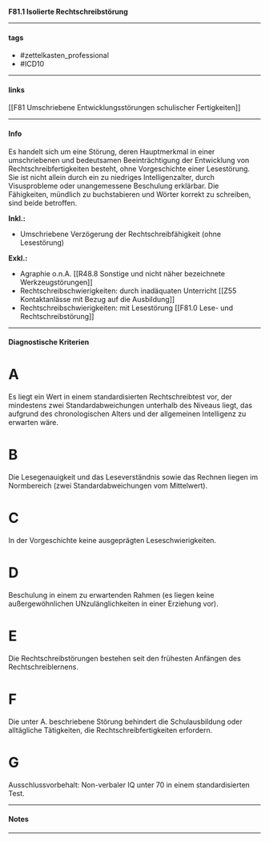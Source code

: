 __F81.1 Isolierte Rechtschreibstörung__

___________________________________________
#### tags

- #zettelkasten_professional
- #ICD10 
___________________________________________
#### links

[[F81 Umschriebene Entwicklungsstörungen schulischer Fertigkeiten]]

___________________________________________
#### Info
  
Es handelt sich um eine Störung, deren Hauptmerkmal in einer umschriebenen und bedeutsamen Beeinträchtigung der Entwicklung von Rechtschreibfertigkeiten besteht, ohne Vorgeschichte einer Lesestörung. Sie ist nicht allein durch ein zu niedriges Intelligenzalter, durch Visusprobleme oder unangemessene Beschulung erklärbar. Die Fähigkeiten, mündlich zu buchstabieren und Wörter korrekt zu schreiben, sind beide betroffen.

**Inkl.:**
- Umschriebene Verzögerung der Rechtschreibfähigkeit (ohne Lesestörung)

**Exkl.:**
- Agraphie o.n.A. [[R48.8 Sonstige und nicht näher bezeichnete Werkzeugstörungen]] 
- Rechtschreibschwierigkeiten: durch inadäquaten Unterricht [[Z55 Kontaktanlässe mit Bezug auf die Ausbildung]]  
- Rechtschreibschwierigkeiten: mit Lesestörung [[F81.0 Lese- und Rechtschreibstörung]]
___________________________________________
#### Diagnostische Kriterien
# A 
Es liegt ein Wert in einem standardisierten Rechtschreibtest vor, der mindestens zwei Standardabweichungen unterhalb des Niveaus liegt, das aufgrund des chronologischen Alters und der allgemeinen Intelligenz zu erwarten wäre. 

# B 
Die Lesegenauigkeit und das Leseverständnis sowie das Rechnen liegen im Normbereich (zwei Standardabweichungen vom Mittelwert).

# C
In der Vorgeschichte keine ausgeprägten Leseschwierigkeiten.

# D
Beschulung in einem zu erwartenden Rahmen (es liegen keine außergewöhnlichen UNzulänglichkeiten in einer Erziehung vor).

# E
Die Rechtschreibstörungen bestehen seit den frühesten Anfängen des Rechtschreiblernens.

# F
Die unter A. beschriebene Störung behindert die Schulausbildung oder alltägliche Tätigkeiten, die Rechtschreibfertigkeiten erfordern.

# G
Ausschlussvorbehalt: Non-verbaler IQ unter 70 in einem standardisierten Test.
___________________________________________
#### Notes

___________________________________________

